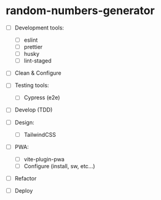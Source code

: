 # random-numbers-generator


- [ ] Development tools:

  - [ ] eslint
  - [ ] prettier
  - [ ] husky
  - [ ] lint-staged

- [ ] Clean & Configure

- [ ] Testing tools:
  - [ ] Cypress (e2e)

- [ ] Develop (TDD)

- [ ] Design:
  - [ ] TailwindCSS

- [ ] PWA:
  - [ ] vite-plugin-pwa
  - [ ] Configure (install, sw, etc...)

- [ ] Refactor

- [ ] Deploy
